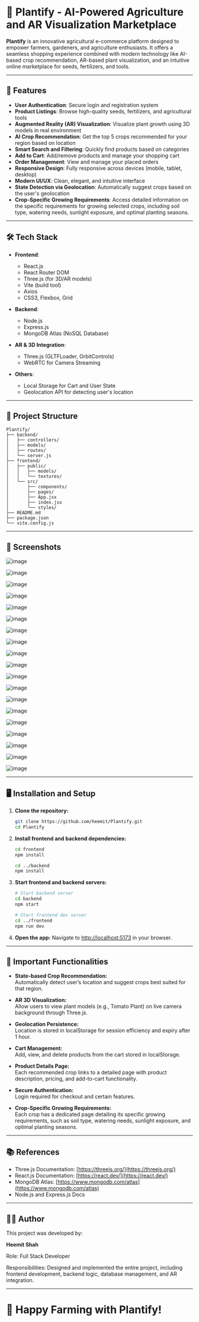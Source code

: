 # 🌿 Plantify - AI-Powered Agriculture and AR Visualization Marketplace

**Plantify** is an innovative agricultural e-commerce platform designed to empower farmers, gardeners, and agriculture enthusiasts. It offers a seamless shopping experience combined with modern technology like AI-based crop recommendation, AR-based plant visualization, and an intuitive online marketplace for seeds, fertilizers, and tools.

---

## 🚀 Features

- **User Authentication**: Secure login and registration system
- **Product Listings**: Browse high-quality seeds, fertilizers, and agricultural tools
- **Augmented Reality (AR) Visualization**: Visualize plant growth using 3D models in real environment
- **AI Crop Recommendation**: Get the top 5 crops recommended for your region based on location
- **Smart Search and Filtering**: Quickly find products based on categories
- **Add to Cart**: Add/remove products and manage your shopping cart
- **Order Management**: View and manage your placed orders
- **Responsive Design**: Fully responsive across devices (mobile, tablet, desktop)
- **Modern UI/UX**: Clean, elegant, and intuitive interface
- **State Detection via Geolocation**: Automatically suggest crops based on the user's geolocation
- **Crop-Specific Growing Requirements**: Access detailed information on the specific requirements for growing selected crops, including soil type, watering needs, sunlight exposure, and optimal planting seasons.

---

## 🛠️ Tech Stack

- **Frontend**:
  - React.js
  - React Router DOM
  - Three.js (for 3D/AR models)
  - Vite (build tool)
  - Axios
  - CSS3, Flexbox, Grid

- **Backend**:
  - Node.js
  - Express.js
  - MongoDB Atlas (NoSQL Database)

- **AR & 3D Integration**:
  - Three.js (GLTFLoader, OrbitControls)
  - WebRTC for Camera Streaming

- **Others**:
  - Local Storage for Cart and User State
  - Geolocation API for detecting user's location

---

## 📁 Project Structure

```
Plantify/
├── backend/
│   ├── controllers/
│   ├── models/
│   ├── routes/
│   └── server.js
├── frontend/
│   ├── public/
│   │   ├── models/
│   │   └── textures/
│   └── src/
│       ├── components/
│       ├── pages/
│       ├── App.jsx
│       ├── index.jsx
│       └── styles/
├── README.md
├── package.json
└── vite.config.js
```

---

## 📸 Screenshots

![image](https://github.com/user-attachments/assets/995f47fc-7c4c-45ea-9e8e-c1d005a68e49)

![image](https://github.com/user-attachments/assets/3e9c36a1-1c9e-4e02-bab8-aeee825862c5)

![image](https://github.com/user-attachments/assets/e63eeef9-a57d-424a-bcb3-acef91354664)

![image](https://github.com/user-attachments/assets/359aa0b0-454f-437d-9011-ee25ce29cec9)

![image](https://github.com/user-attachments/assets/e33928bc-8d46-4fd5-bef3-44ed3782c0e6)

![image](https://github.com/user-attachments/assets/8ed403c8-1c05-4c5f-bd2c-63816f14f7b6)

![image](https://github.com/user-attachments/assets/0c478777-11a3-476a-87d1-f021a130073f)

![image](https://github.com/user-attachments/assets/1e32df1c-22e8-46c0-b420-70ce7eecdae5)

![image](https://github.com/user-attachments/assets/9eed1b76-5447-47eb-9d18-023d87208d4d)

![image](https://github.com/user-attachments/assets/e4ab47f1-fdd0-489e-aa3b-8e268eb34f7e)

![image](https://github.com/user-attachments/assets/7c0cc653-851f-480f-aafc-1873e55666b4)

![image](https://github.com/user-attachments/assets/fa5232aa-37d1-408d-ac15-1bc95abb0507)

![image](https://github.com/user-attachments/assets/afca6562-dcf3-4980-9a27-4b5e00dafe15)

![image](https://github.com/user-attachments/assets/2475f6dc-8837-434d-ba03-8ce8936ab083)

![image](https://github.com/user-attachments/assets/42684211-a8b3-4810-9c0a-cffbc695ec67)

![image](https://github.com/user-attachments/assets/b915a4a1-9b80-4db3-97ec-85d36fffa209)

![image](https://github.com/user-attachments/assets/dbadd378-5771-4898-8b37-261ebd43a881)

![image](https://github.com/user-attachments/assets/73fbfbd8-ebb1-4ba1-a71d-c889130ae831)

![image](https://github.com/user-attachments/assets/317e2bf2-6fff-4f76-bfe3-463d94a5f9b4)

---

## 🖥️ Installation and Setup

1. **Clone the repository:**
   ```bash
   git clone https://github.com/heemit/Plantify.git
   cd Plantify
   ```

2. **Install frontend and backend dependencies:**
   ```bash
   cd frontend
   npm install

   cd ../backend
   npm install
   ```

3. **Start frontend and backend servers:**
   ```bash
   # Start backend server
   cd backend
   npm start

   # Start frontend dev server
   cd ../frontend
   npm run dev
   ```

4. **Open the app:**
   Navigate to [http://localhost:5173](http://localhost:3000) in your browser.

---

## 📜 Important Functionalities

- **State-based Crop Recommendation:**  
  Automatically detect user’s location and suggest crops best suited for that region.

- **AR 3D Visualization:**  
  Allow users to view plant models (e.g., Tomato Plant) on live camera background through Three.js.

- **Geolocation Persistence:**  
  Location is stored in localStorage for session efficiency and expiry after 1 hour.

- **Cart Management:**  
  Add, view, and delete products from the cart stored in localStorage.

- **Product Details Page:**  
  Each recommended crop links to a detailed page with product description, pricing, and add-to-cart functionality.

- **Secure Authentication:**  
  Login required for checkout and certain features.

- **Crop-Specific Growing Requirements:**  
  Each crop has a dedicated page detailing its specific growing requirements, such as soil type, watering needs, sunlight exposure, and optimal planting seasons.

---

## 📚 References

- Three.js Documentation: [https://threejs.org/](https://threejs.org/)
- React.js Documentation: [https://react.dev/](https://react.dev/)
- MongoDB Atlas: [https://www.mongodb.com/atlas](https://www.mongodb.com/atlas)
- Node.js and Express.js Docs

---

## 👨‍💻 Author
This project was developed by:

**Heemit Shah**

Role: Full Stack Developer

Responsibilities: Designed and implemented the entire project, including frontend development, backend logic, database management, and AR integration.

---

# 🌱 Happy Farming with Plantify!
